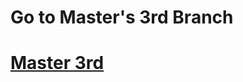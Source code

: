 <h1>Go to Master's 3rd  Branch</h1>
<h1><a href= 'https://github.com/AvinandanBose/todolistapp_updates/tree/master_two'>Master 3rd</a></h1>
